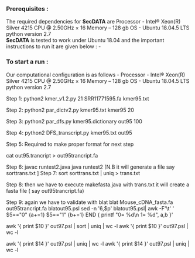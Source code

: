 ### Prerequisites :

The required dependencies for **SecDATA** are Processor - Intel® Xeon(R) Silver 4215 CPU @ 2.50GHz × 16
Memory – 128 gb
OS - Ubuntu 18.04.5 LTS
python version 2.7 <br/>
**SecDATA** is tested to work under Ubuntu 18.04 and the important instructions to run it  are given below : - <br/>

### To start a run : <br/>

Our computational configuration is as follows -
Processor - Intel® Xeon(R) Silver 4215 CPU @ 2.50GHz × 16
Memory – 128 gb
OS - Ubuntu 18.04.5 LTS
python version 2.7



Step 1: python2 kmer_v1.2.py 21 SRR11771595.fa kmer95.txt

Step 2: python2 par_dictv2.py kmer95.txt kmer95 20		

Step 3: python2 par_dfs.py kmer95.dictionary out95 100		

Step 4: python2 DFS_transcript.py kmer95.txt out95 


Step 5: Required to make proper format for next step
	
cat out95.trancript > out95trancript.fa 

Step 6: javac runtest2.java
	java  runtest2
				[N.B it will generate a file say sorttrans.txt	]
Step 7: sort sorttrans.txt | uniq  >  trans.txt

Step 8: then we have to execute makefasta.java with  trans.txt
it will create a fasta file ( say out95trancript.fa)

Step 9: again we have to validate with blat 
blat Mouse_cDNA_fasta.fa out95trancript.fa blatout95.psl
sed -n '6,$p' blatout95.psl| awk -F'\t' '  $5=="0" {a+=1} $5=="1" {b+=1} END { printf "0= %d\n 1= %d", a,b }'

awk '{ print $10 }' out97.psl | sort | uniq | wc -l
 awk '{ print $10 }' out97.psl | wc -l


awk '{ print $14 }' out97.psl | uniq | wc -l
awk '{ print $14 }' out97.psl | uniq | wc -l
